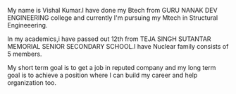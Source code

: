 
My name is Vishal Kumar.I have done my Btech from GURU NANAK DEV ENGINEERING college and currently I'm pursuing my Mtech in Structural Engineeering.

In my academics,i have passed out 12th from TEJA SINGH SUTANTAR MEMORIAL SENIOR SECONDARY SCHOOL.I have Nuclear family consists of 5 members.

My short term goal is to get a job in reputed company and my long term goal is to achieve a position where I can build my career and help organization too.
